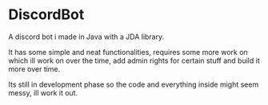 # DiscordBot
A discord bot i made in Java with a JDA library.

It has some simple and neat functionalities, requires some more work on which ill work on over the time,
add admin rights for certain stuff and build it more over time. 

Its still in development phase so the code and everything inside might seem messy, ill work it out.
